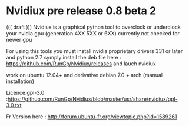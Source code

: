 # Nvidiux pre release 0.8 beta 2

((( draft )))
Nvidiux is a graphical python tool to overclock or underclock your nvidia gpu  (generation 4XX  5XX or 6XX) currently not checked for newer gpu

For using this tools you must install nvidia proprietary drivers 331 or later and python 2.7
symply install the deb file here : https://github.com/RunGp/Nvidiux/releases
and lauch nvidiux

work on ubuntu 12.04+ and derivative 
debian 7.0 +
arch (manual installation)

Licence:gpl-3.0 :https://github.com/RunGp/Nvidiux/blob/master/usr/share/nvidiux/gpl-3.0.txt

Fr Version here : http://forum.ubuntu-fr.org/viewtopic.php?id=1589261
